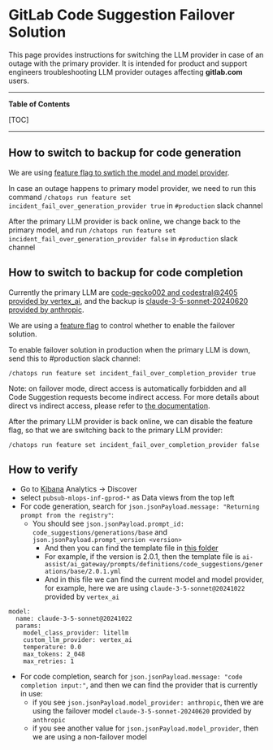 <!-- Permit linking to GitLab docs and issues -->
<!-- markdownlint-disable MD034 -->
# GitLab Code Suggestion Failover Solution

This page provides instructions for switching the LLM provider in case of an outage with the primary provider. It is intended for product and support engineers troubleshooting LLM provider outages affecting **gitlab.com** users.

---

**Table of Contents**

[TOC]

---

## How to switch to backup for code generation
We are using [feature flag to swtich the model and model provider](https://gitlab.com/gitlab-org/gitlab/-/blob/master/ee/lib/code_suggestions/prompts/code_generation/ai_gateway_messages.rb#L37).

In case an outage happens to primary model provider, we need to run this command `/chatops run feature set incident_fail_over_generation_provider true` in `#production` slack channel

After the primary LLM provider is back online, we change back to the primary model, and run `/chatops run feature set incident_fail_over_generation_provider false` in `#production` slack channel

## How to switch to backup for code completion

Currently the primary LLM are [code-gecko002 and codestral@2405 provided by vertex_ai](https://gitlab.com/gitlab-org/gitlab/-/blob/master/ee/lib/code_suggestions/tasks/code_completion.rb#L40), and the backup is [claude-3-5-sonnet-20240620 provided by anthropic](https://gitlab.com/gitlab-org/gitlab/-/blob/master/ee/lib/code_suggestions/prompts/code_completion/anthropic.rb).

We are using a [feature flag](https://gitlab.com/gitlab-org/gitlab/-/issues/501503) to control whether to enable the failover solution.

To enable failover solution in production when the primary LLM is down, send this to #production slack channel:

```
/chatops run feature set incident_fail_over_completion_provider true
```

Note: on failover mode, direct access is automatically forbidden and all Code Suggestion requests become indirect access. For more details about direct vs indirect access, please refer to [the documentation](https://docs.gitlab.com/ee/user/project/repository/code_suggestions/#direct-and-indirect-connections).

After the primary LLM provider is back online, we can disable the feature flag, so that we are switching back to the primary LLM provider:

```
/chatops run feature set incident_fail_over_completion_provider false
```

## How to verify

* Go to [Kibana](https://log.gprd.gitlab.net/app/home#/) Analytics -> Discover
* select `pubsub-mlops-inf-gprod-*` as Data views from the top left
* For code generation, search for `json.jsonPayload.message: "Returning prompt from the registry"`:
  * You should see `json.jsonPayload.prompt_id: code_suggestions/generations/base` and `json.jsonPayload.prompt_version <version>`
    * And then you can find the template file in [this folder](https://gitlab.com/gitlab-org/modelops/applied-ml/code-suggestions/ai-assist/-/tree/main/ai_gateway/prompts/definitions/code_suggestions/generations/base?ref_type=heads)
    * For example, if the version is 2.0.1, then the template file is `ai-assist/ai_gateway/prompts/definitions/code_suggestions/generations/base/2.0.1.yml`
    * And in this file we can find the current model and model provider, for example, here we are using `claude-3-5-sonnet@20241022` provided by `vertex_ai` 
```
model:
  name: claude-3-5-sonnet@20241022
  params:
    model_class_provider: litellm
    custom_llm_provider: vertex_ai
    temperature: 0.0
    max_tokens: 2_048
    max_retries: 1

```
  
* For code completion, search for `json.jsonPayload.message: "code completion input:"`, and then we can find the provider that is currently in use:
  * if you see `json.jsonPayload.model_provider: anthropic`, then we are using the failover model `claude-3-5-sonnet-20240620` provided by `anthropic`
  * if you see another value for `json.jsonPayload.model_provider`, then we are using a non-failover model
